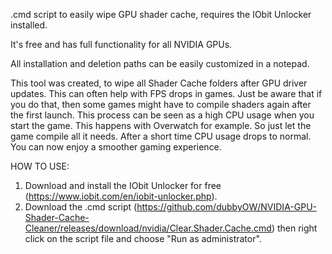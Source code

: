 .cmd script to easily wipe GPU shader cache, requires the IObit Unlocker installed.

It's free and has full functionality for all NVIDIA GPUs.

All installation and deletion paths can be easily customized in a notepad.

This tool was created, to wipe all Shader Cache folders after GPU driver updates. This can often help with FPS drops in games.
Just be aware that if you do that, then some games might have to compile shaders again after the first launch. This process can be seen as a high CPU usage when you start the game. This happens with Overwatch for example. So just let the game compile all it needs. After a short time CPU usage drops to normal. You can now enjoy a smoother gaming experience.

HOW TO USE:
1. Download and install the IObit Unlocker for free (https://www.iobit.com/en/iobit-unlocker.php).
2. Download the .cmd script (https://github.com/dubbyOW/NVIDIA-GPU-Shader-Cache-Cleaner/releases/download/nvidia/Clear.Shader.Cache.cmd) then right click on the script file and choose "Run as administrator".
